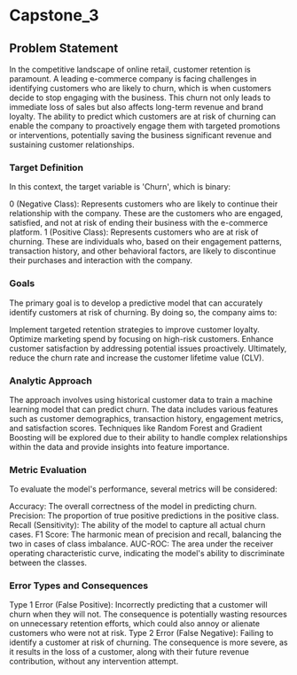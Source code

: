 # Capstone_3
## Problem Statement
In the competitive landscape of online retail, customer retention is paramount. A leading e-commerce company is facing challenges in identifying customers who are likely to churn, which is when customers decide to stop engaging with the business. This churn not only leads to immediate loss of sales but also affects long-term revenue and brand loyalty. The ability to predict which customers are at risk of churning can enable the company to proactively engage them with targeted promotions or interventions, potentially saving the business significant revenue and sustaining customer relationships.

### Target Definition
In this context, the target variable is 'Churn', which is binary:

0 (Negative Class): Represents customers who are likely to continue their relationship with the company. These are the customers who are engaged, satisfied, and not at risk of ending their business with the e-commerce platform.
1 (Positive Class): Represents customers who are at risk of churning. These are individuals who, based on their engagement patterns, transaction history, and other behavioral factors, are likely to discontinue their purchases and interaction with the company.

### Goals
The primary goal is to develop a predictive model that can accurately identify customers at risk of churning. By doing so, the company aims to:

Implement targeted retention strategies to improve customer loyalty.
Optimize marketing spend by focusing on high-risk customers.
Enhance customer satisfaction by addressing potential issues proactively.
Ultimately, reduce the churn rate and increase the customer lifetime value (CLV).

### Analytic Approach
The approach involves using historical customer data to train a machine learning model that can predict churn. The data includes various features such as customer demographics, transaction history, engagement metrics, and satisfaction scores. Techniques like Random Forest and Gradient Boosting will be explored due to their ability to handle complex relationships within the data and provide insights into feature importance.

### Metric Evaluation
To evaluate the model's performance, several metrics will be considered:

Accuracy: The overall correctness of the model in predicting churn.
Precision: The proportion of true positive predictions in the positive class.
Recall (Sensitivity): The ability of the model to capture all actual churn cases.
F1 Score: The harmonic mean of precision and recall, balancing the two in cases of class imbalance.
AUC-ROC: The area under the receiver operating characteristic curve, indicating the model's ability to discriminate between the classes.

### Error Types and Consequences
Type 1 Error (False Positive): Incorrectly predicting that a customer will churn when they will not. The consequence is potentially wasting resources on unnecessary retention efforts, which could also annoy or alienate customers who were not at risk.
Type 2 Error (False Negative): Failing to identify a customer at risk of churning. The consequence is more severe, as it results in the loss of a customer, along with their future revenue contribution, without any intervention attempt.
